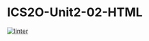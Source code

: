 # ICS2O-Unit2-02-HTML
 [![linter](https://github.com/<OWNER>/<REPOSITORY>/workflows/linter/badge.svg)](https://github.com/marketplace/actions/super-linter)
